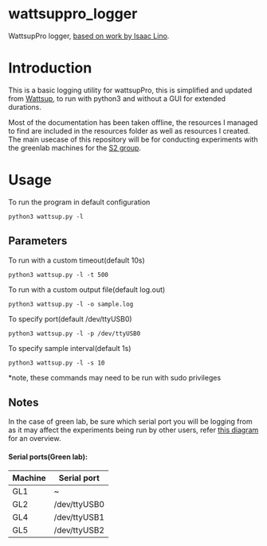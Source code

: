 # wattsuppro_logger
WattsupPro logger, [based on work by Isaac Lino](https://github.com/isaaclino/wattsup).

# Introduction

This is a basic logging utility for wattsupPro, this is simplified and updated from [Wattsup](https://github.com/isaaclino/wattsup), to run with python3 and without a GUI for extended durations. 

Most of the documentation has been taken offline, the resources I managed to find are included in the resources folder as well as resources I created.
The main usecase of this repository will be for conducting experiments with the greenlab machines for the [S2 group](https://github.com/S2-group).

# Usage

To run the program in default configuration

```
python3 wattsup.py -l
```

## Parameters
To run with a custom timeout(default 10s)
```
python3 wattsup.py -l -t 500
```
To run with a custom output file(default log.out)
```
python3 wattsup.py -l -o sample.log
```

To specify port(default /dev/ttyUSB0)
```
python3 wattsup.py -l -p /dev/ttyUSB0  
```

To specify sample interval(default 1s)
```
python3 wattsup.py -l -s 10 
```

*note, these commands may need to be run with sudo privileges 

## Notes
In the case of green lab, be sure which serial port you will be logging from as it may affect the experiments being run by other users, refer [this diagram](https://github.com/GioDoesntKnowCode/wattsuppro_logger/blob/main/Diagram.png) for an overview.

#### Serial ports(Green lab):

| Machine       | Serial port   |
| ------------- | ------------- |
| GL1           | ~             |
| GL2           | /dev/ttyUSB0  |
| GL4           | /dev/ttyUSB1  |
| GL5           | /dev/ttyUSB2  |

